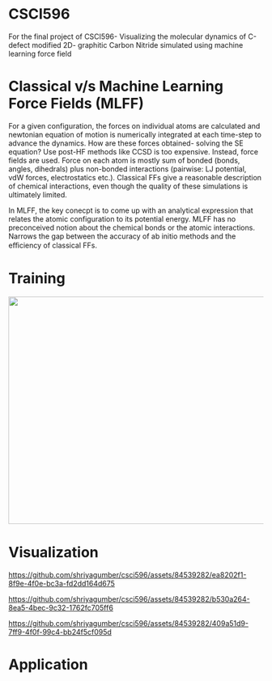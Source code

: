 # CSCI596
For the final project of CSCI596- 
Visualizing the molecular dynamics of C-defect modified 2D- graphitic Carbon Nitride simulated using machine learning force field

# Classical v/s Machine Learning Force Fields (MLFF)

For a given configuration, the forces on individual atoms are calculated and newtonian equation of motion is numerically integrated at each time-step to advance the dynamics. 
How are these forces obtained- solving the SE equation? Use post-HF methods like CCSD is too expensive. Instead, force fields are used. 
Force on each atom is mostly sum of bonded (bonds, angles, dihedrals) plus non-bonded interactions (pairwise: LJ potential, vdW forces, electrostatics etc.).
Classical FFs give a reasonable description of chemical interactions, even though the quality of these simulations is ultimately limited. 

In MLFF, the key conecpt is to come up with an analytical expression that relates the atomic configuration to its potential energy. 
MLFF has no preconceived notion about the chemical bonds or the atomic interactions.
Narrows the gap between the accuracy of ab initio methods and the eﬃciency of classical FFs.

# Training

<img src="https://github.com/shriyagumber/csci596/assets/84539282/330452cf-7dac-44d0-8284-d4c09d55bec5" width="550" height="450">

# Visualization
https://github.com/shriyagumber/csci596/assets/84539282/ea8202f1-8f9e-4f0e-bc3a-fd2dd164d675

https://github.com/shriyagumber/csci596/assets/84539282/b530a264-8ea5-4bec-9c32-1762fc705ff6

https://github.com/shriyagumber/csci596/assets/84539282/409a51d9-7ff9-4f0f-99c4-bb24f5cf095d

# Application




